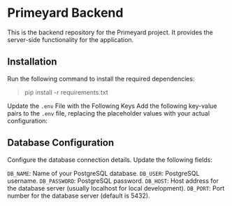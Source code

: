 # Primeyard Backend

This is the backend repository for the Primeyard project. It provides the server-side functionality for the application.

## Installation

Run the following command to install the required dependencies:

> pip install -r requirements.txt

Update the `.env` File with the Following Keys Add the following key-value pairs to the `.env` file, replacing the placeholder values with your actual configuration:

## Database Configuration

Configure the database connection details. Update the following fields:

`DB_NAME`: Name of your PostgreSQL database.
`DB_USER`: PostgreSQL username.
`DB_PASSWORD`: PostgreSQL password.
`DB_HOST`: Host address for the database server (usually localhost for local development).
`DB_PORT`: Port number for the database server (default is 5432).
